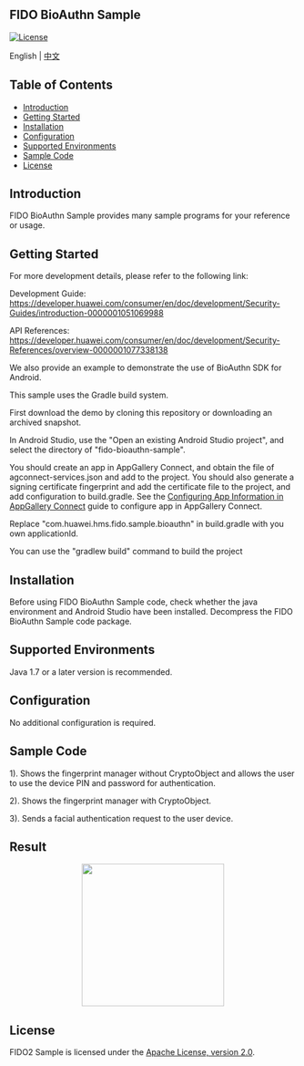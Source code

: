 ## FIDO BioAuthn Sample
[![License](https://img.shields.io/badge/Docs-hmsguides-brightgreen)](https://developer.huawei.com/consumer/en/doc/development/HMSCore-Guides/introduction-0000001051069988)

English | [中文](README_ZH.md)



## Table of Contents

 * [Introduction](#introduction)
 * [Getting Started](#getting-started)
 * [Installation](#installation)
 * [Configuration ](#configuration )
 * [Supported Environments](#supported-environments)
 * [Sample Code](#sample-code)
 * [License](#license)


## Introduction
FIDO BioAuthn Sample provides many sample programs for your reference or usage.

## Getting Started
For more development details, please refer to the following link:

Development Guide: https://developer.huawei.com/consumer/en/doc/development/Security-Guides/introduction-0000001051069988

API References: https://developer.huawei.com/consumer/en/doc/development/Security-References/overview-0000001077338138


We also provide an example to demonstrate the use of BioAuthn SDK for Android.

This sample uses the Gradle build system.

First download the demo by cloning this repository or downloading an archived snapshot.

In Android Studio, use the "Open an existing Android Studio project", and select the directory of "fido-bioauthn-sample".

You should create an app in AppGallery Connect, and obtain the file of agconnect-services.json and add to the project. You should also generate a signing certificate fingerprint and add the certificate file to the project, and add configuration to build.gradle. See the [Configuring App Information in AppGallery Connect](https://developer.huawei.com/consumer/en/doc/development/Security-Guides/config-agc-0000001050262772) guide to configure app in AppGallery Connect.

Replace "com.huawei.hms.fido.sample.bioauthn" in build.gradle with you own applicationId.

You can use the "gradlew build" command to build the project

## Installation
Before using FIDO BioAuthn Sample code, check whether the java environment and Android Studio have been installed.
Decompress the FIDO BioAuthn Sample code package.

## Supported Environments
Java 1.7 or a later version is recommended.

## Configuration
No additional configuration is required. 


## Sample Code

1). Shows the fingerprint manager without CryptoObject and allows the user to use the device PIN and password for authentication.

2). Shows the fingerprint manager with CryptoObject.

3). Sends a facial authentication request to the user device.


## Result
<center class="half">
<img src="images/result.png" width=250 />
</center>

##  License
FIDO2 Sample is licensed under the [Apache License, version 2.0](http://www.apache.org/licenses/LICENSE-2.0).
